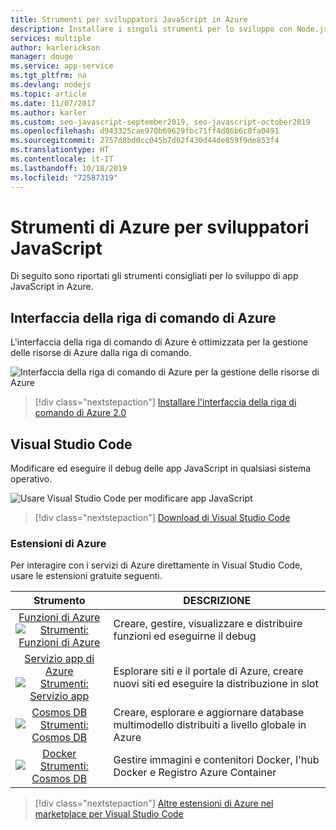 ```yaml
---
title: Strumenti per sviluppatori JavaScript in Azure
description: Installare i singoli strumenti per lo sviluppo con Node.js e JavaScript in Azure
services: multiple
author: karlerickson
manager: douge
ms.service: app-service
ms.tgt_pltfrm: na
ms.devlang: nodejs
ms.topic: article
ms.date: 11/07/2017
ms.author: karler
ms.custom: seo-javascript-september2019, seo-javascript-october2019
ms.openlocfilehash: d943325cae970b69629fbc71ff4d86b6c0fa0491
ms.sourcegitcommit: 2757d8bd0cc045b7d02f430d44de859f9de853f4
ms.translationtype: HT
ms.contentlocale: it-IT
ms.lasthandoff: 10/18/2019
ms.locfileid: "72587319"
---
```

# <a name="azure-tools-for-javascript-developers"></a>Strumenti di Azure per sviluppatori JavaScript
Di seguito sono riportati gli strumenti consigliati per lo sviluppo di app JavaScript in Azure.

## <a name="azure-cli"></a>Interfaccia della riga di comando di Azure
L'interfaccia della riga di comando di Azure è ottimizzata per la gestione delle risorse di Azure dalla riga di comando.

![Interfaccia della riga di comando di Azure per la gestione delle risorse di Azure](media/node-azure-tools/azure-cli.png)
 
> [!div class="nextstepaction"]
> [Installare l'interfaccia della riga di comando di Azure 2.0](/cli/azure/install-az-cli2)

## <a name="visual-studio-code"></a>Visual Studio Code
Modificare ed eseguire il debug delle app JavaScript in qualsiasi sistema operativo.

![Usare Visual Studio Code per modificare app JavaScript](media/node-azure-tools/visual-studio-code-debug-javascript.png)

> [!div class="nextstepaction"]
> [Download di Visual Studio Code](https://code.visualstudio.com)

### <a name="azure-extensions"></a>Estensioni di Azure
Per interagire con i servizi di Azure direttamente in Visual Studio Code, usare le estensioni gratuite seguenti.

| Strumento | DESCRIZIONE  |
|:---------:|---------|
| [Funzioni di Azure](https://marketplace.visualstudio.com/items?itemName=ms-azuretools.vscode-azurefunctions) <br> [![Strumenti: Funzioni di Azure](media/node-azure-tools/icon-azure-functions.png)](https://marketplace.visualstudio.com/items?itemName=ms-azuretools.vscode-azurefunctions) | Creare, gestire, visualizzare e distribuire funzioni ed eseguirne il debug|
| [Servizio app di Azure](https://marketplace.visualstudio.com/items?itemName=ms-azuretools.vscode-azureappservice) <br> [![Strumenti: Servizio app](media/node-azure-tools/icon-azure-app-service.png)](https://marketplace.visualstudio.com/items?itemName=ms-azuretools.vscode-azureappservice) | Esplorare siti e il portale di Azure, creare nuovi siti ed eseguire la distribuzione in slot |
| [Cosmos DB ](https://marketplace.visualstudio.com/items?itemName=ms-azuretools.vscode-cosmosdb)  <br> [![Strumenti: Cosmos DB](media/node-azure-tools/icon-cosmos-db.png)](https://marketplace.visualstudio.com/items?itemName=ms-azuretools.vscode-cosmosdb)| Creare, esplorare e aggiornare database multimodello distribuiti a livello globale in Azure |
| [Docker](https://marketplace.visualstudio.com/items?itemName=formulahendry.docker-explorer)   <br> [![Strumenti: Cosmos DB](media/node-azure-tools/icon-docker.png)](https://marketplace.visualstudio.com/items?itemName=formulahendry.docker-explorer)| Gestire immagini e contenitori Docker, l'hub Docker e Registro Azure Container |

> [!div class="nextstepaction"]
> [Altre estensioni di Azure nel marketplace per Visual Studio Code](https://marketplace.visualstudio.com/search?term=azure&target=VSCode&category=All%20categories&sortBy=Relevance)
